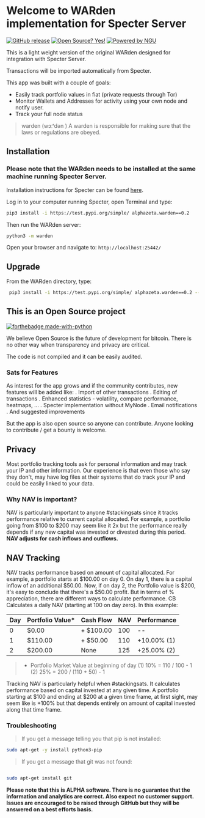# Welcome to WARden implementation for Specter Server

[![GitHub release](https://img.shields.io/github/release/pxsocs/specter_warden.svg)](https://GitHub.com/pxsocs/specter_warden/releases/)
[![Open Source? Yes!](https://badgen.net/badge/Open%20Source%20%3F/Yes%21/blue?icon=github)](https://GitHub.com/pxsocs/specter_warden/releases/)
[![Powered by NGU](https://img.shields.io/badge/Powered%20by-NGU%20Technology-orange.svg)](https://bitcoin.org)

This is a light weight version of the original WARden designed for integration with Specter Server.

Transactions will be imported automatically from Specter.

This app was built with a couple of goals:

- Easily track portfolio values in fiat (private requests through Tor)
- Monitor Wallets and Addresses for activity using your own node and notify user.
- Track your full node status

> warden (wɔːʳdən )
> A warden is responsible for making sure that the laws or regulations are obeyed.

## Installation

### Please note that the WARden needs to be installed at the same machine running Specter Server.

Installation instructions for Specter can be found [here](https://github.com/cryptoadvance/specter-desktop).

Log in to your computer running Specter, open Terminal and type:

```bash
pip3 install -i https://test.pypi.org/simple/ alphazeta.warden==0.2
```

Then run the WARden server:

```bash
python3 -m warden
```

Open your browser and navigate to:
`http://localhost:25442/`

## Upgrade

From the WARden directory, type:

```bash
 pip3 install -i https://test.pypi.org/simple/ alphazeta.warden==0.2 --upgrade
```

## This is an Open Source project

[![forthebadge made-with-python](http://ForTheBadge.com/images/badges/made-with-python.svg)](https://www.python.org/)

We believe Open Source is the future of development for bitcoin. There is no other way when transparency and privacy are critical.

The code is not compiled and it can be easily audited.

### Sats for Features

As interest for the app grows and if the community contributes, new features will be added like:
. Import of other transactions
. Editing of transactions
. Enhanced statistics - volatility, compare performance, heatmaps, ...
. Specter implementation without MyNode
. Email notifications
. And suggested improvements

But the app is also open source so anyone can contribute. Anyone looking to contribute / get a bounty is welcome.

## Privacy

Most portfolio tracking tools ask for personal information and may track your IP and other information. Our experience is that even those who say they don't, may have log files at their systems that do track your IP and could be easily linked to your data.

### Why NAV is important?

NAV is particularly important to anyone #stackingsats since it tracks performance relative to current capital allocated.
For example, a portfolio going from $100 to $200 may seem like it 2x but the performance really depends if any new capital was invested or divested during this period. **NAV adjusts for cash inflows and outflows.**

## NAV Tracking

NAV tracks performance based on amount of capital allocated. For example, a portfolio starts at $100.00 on day 0. On day 1, there is a capital inflow of an additional $50.00. Now, if on day 2, the Portfolio value is $200, it's easy to conclude that there's a $50.00 profit. But in terms of % appreciation, there are different ways to calculate performance.
CB Calculates a daily NAV (starting at 100 on day zero).
In this example:

| Day | Portfolio Value\* | Cash Flow  | NAV | Performance |
| --- | ----------------- | ---------- | --- | ----------- |
| 0   | \$0.00            | + \$100.00 | 100 | --          |
| 1   | \$110.00          | + \$50.00  | 110 | +10.00% (1) |
| 2   | \$200.00          | None       | 125 | +25.00% (2) |

> - Portfolio Market Value at beginning of day
>   (1) 10% = 110 / 100 - 1
>   (2) 25% = 200 / (110 + 50) - 1

Tracking NAV is particularly helpful when #stackingsats. It calculates performance based on capital invested at any given time. A portfolio starting at $100 and ending at $200 at a given time frame, at first sight, may seem like is +100% but that depends entirely on amount of capital invested
along that time frame.

### Troubleshooting

> If you get a message telling you that pip is not installed:

```bash
sudo apt-get -y install python3-pip
```

> If you get a message that git was not found:

```bash

sudo apt-get install git
```

**Please note that this is ALPHA software. There is no guarantee that the
information and analytics are correct. Also expect no customer support. Issues are encouraged to be raised through GitHub but they will be answered on a best efforts basis.**
